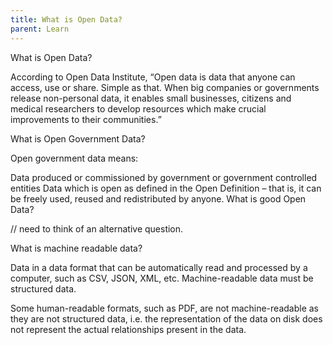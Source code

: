 ```yaml
---
title: What is Open Data?
parent: Learn
---
```


What is Open Data?

According to Open Data Institute, “Open data is data that anyone can access, use or share. Simple as that. When big companies or governments release non-personal data, it enables small businesses, citizens and medical researchers to develop resources which make crucial improvements to their communities.”

What is Open Government Data?

Open government data means:

Data produced or commissioned by government or government controlled entities
Data which is open as defined in the Open Definition – that is, it can be freely used, reused and redistributed by anyone.
What is good Open Data?

// need to think of an alternative question.

What is machine readable data?

Data in a data format that can be automatically read and processed by a computer, such as CSV, JSON, XML, etc. Machine-readable data must be structured data.

Some human-readable formats, such as PDF, are not machine-readable as they are not structured data, i.e. the representation of the data on disk does not represent the actual relationships present in the data.

